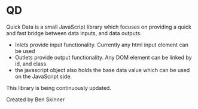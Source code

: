 # QD
Quick Data is a small JavaScript library which focuses on providing a quick and fast bridge between data inputs, and data outputs. 

 - Inlets provide input functionality. Currently any html input element can be used
 - Outlets provide output functionality. Any DOM element can be linked by id, and class.
 - the javascript object also holds the base data value which can be used on the JavaScript side.

This library is being continuously updated.

Created by Ben Skinner
